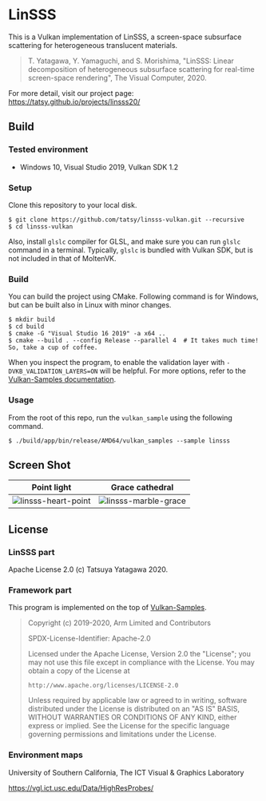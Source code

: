LinSSS
===

This is a Vulkan implementation of LinSSS, a screen-space subsurface scattering for heterogeneous translucent materials.

> T. Yatagawa, Y. Yamaguchi, and S. Morishima, "LinSSS: Linear decomposition of heterogeneous subsurface scattering for real-time screen-space rendering", The Visual Computer, 2020.

For more detail, visit our project page: <https://tatsy.github.io/projects/linsss20/>

Build
---

### Tested environment

- Windows 10, Visual Studio 2019, Vulkan SDK 1.2

### Setup

Clone this repository to your local disk.

```shell
$ git clone https://github.com/tatsy/linsss-vulkan.git --recursive
$ cd linsss-vulkan
```

Also, install `glslc` compiler for GLSL, and make sure you can run `glslc` command in a terminal. Typically, `glslc` is bundled with Vulkan SDK, but is not included in that of MoltenVK.

### Build

You can build the project using CMake. Following command is for Windows, but can be built also in Linux with minor changes.

```shell
$ mkdir build
$ cd build
$ cmake -G "Visual Studio 16 2019" -a x64 ..
$ cmake --build . --config Release --parallel 4  # It takes much time! So, take a cup of coffee.
```

When you inspect the program, to enable the validation layer with `-DVKB_VALIDATION_LAYERS=ON` will be helpful. For more options, refer to the [Vulkan-Samples documentation](https://github.com/KhronosGroup/Vulkan-Samples/tree/master/docs).

### Usage

From the root of this repo, run the `vulkan_sample` using the following command.

```shell
$ ./build/app/bin/release/AMD64/vulkan_samples --sample linsss
```

Screen Shot
---

Point light             |  Grace cathedral
:-------------------------:|:-------------------------:
![linsss-heart-point](./output/linsss_heart_point.jpg)  |  ![linsss-marble-grace](./output/linsss_marble_grace.jpg)



License
---

### LinSSS part

Apache License 2.0 (c) Tatsuya Yatagawa 2020.

### Framework part

This program is implemented on the top of [Vulkan-Samples](https://github.com/KhronosGroup/Vulkan-Samples).

> Copyright (c) 2019-2020, Arm Limited and Contributors
>
> SPDX-License-Identifier: Apache-2.0
>
> Licensed under the Apache License, Version 2.0 the "License";
> you may not use this file except in compliance with the License.
> You may obtain a copy of the License at
>
>     http://www.apache.org/licenses/LICENSE-2.0
>
> Unless required by applicable law or agreed to in writing, software
> distributed under the License is distributed on an "AS IS" BASIS,
> WITHOUT WARRANTIES OR CONDITIONS OF ANY KIND, either express or implied.
> See the License for the specific language governing permissions and
> limitations under the License.

### Environment maps

University of Southern California, The ICT Visual & Graphics Laboratory

<https://vgl.ict.usc.edu/Data/HighResProbes/>